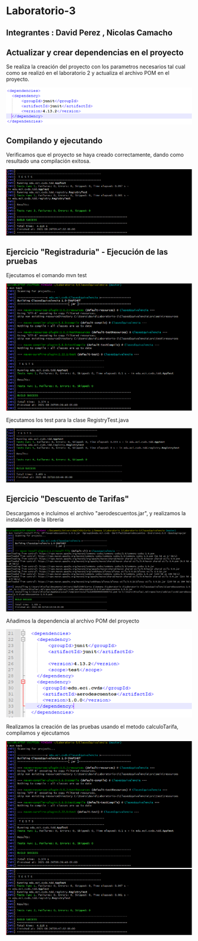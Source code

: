 # Laboratorio-3
## Integrantes : David Perez , Nicolas Camacho


## Actualizar y crear dependencias en el proyecto

Se realiza la creación del proyecto con los parametros necesarios tal cual como se realizó en el laboratorio 2 y actualiza el archivo POM en el proyecto.

![1](https://github.com/Haatom/Laboratorio-3/blob/master/Resources/JunitXML.PNG)

## Compilando y ejecutando

Verificamos que el proyecto se haya creado correctamente, dando como resultado una compilación exitosa.

![2](https://github.com/Haatom/Laboratorio-3/blob/master/Resources/Captura.PNG)


## Ejercicio "Registraduria" - Ejecución de las pruebas

Ejecutamos el comando mvn test

![3](https://github.com/Haatom/Laboratorio-3/blob/master/Resources/EjecutarTest.PNG)

Ejecutamos los test para la clase RegistryTest.java

![4](https://github.com/Haatom/Laboratorio-3/blob/master/Resources/testRealizados.PNG)

## Ejercicio "Descuento de Tarifas"

Descargamos e incluimos el archivo "aerodescuentos.jar", y realizamos la instalación de la libreria

![5](https://github.com/Haatom/Laboratorio-3/blob/master/Resources/instalacionLibreria.PNG)

Añadimos la dependencia al archivo POM del proyecto

![6](https://github.com/Haatom/Laboratorio-3/blob/master/Resources/agregarDependencia.PNG)

Realizamos la creación de las pruebas usando el metodo calculoTarifa, compilamos y ejecutamos

![7](https://github.com/Haatom/Laboratorio-3/blob/master/Resources/EjecutarTest.PNG)
![8](https://github.com/Haatom/Laboratorio-3/blob/master/Resources/EjecutarTest2.PNG)






           
